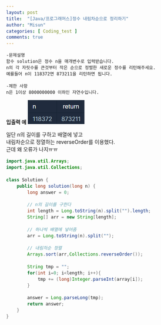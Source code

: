 ```yaml
---
layout: post
title:  "[Java/프로그래머스]정수 내림차순으로 정리하기"
author: "Misun"
categories: [ Coding_test ]
comments: true
---
```

```
-문제설명
함수 solution은 정수 n을 매개변수로 입력받습니다. 
n의 각 자릿수를 큰것부터 작은 순으로 정렬한 새로운 정수를 리턴해주세요. 
예를들어 n이 118372면 873211을 리턴하면 됩니다.

-제한 사항
n은 1이상 8000000000 이하인 자연수입니다.
```
<b>입출력 예</b>
![Image with caption](../img/Coding/18.png "output")
<br />

일단 n의 길이를 구하고 배열에 넣고<br />
내림차순으로 정열하는 reverseOrder를 이용했다.<br />
근데 왜 오류가 나지ㅠㅠ<br />

```java
import.java.util.Arrays;
import.java.util.Collections;

class Solution {
    public long solution(long n) {
        long answer = 0;
        
        // n의 길이를 구한다
        int length = Long.toString(n).split("").length;
        String[] arr = new String[length];
        
        // 하나씩 배열에 넣어줌
        arr = Long.toString(n).split("");
        
        // 내림차순 정렬
        Arrays.sort(arr,Collections.reverseOrder());
        
        String tmp = "";
        for(int i=0; i<length; i++){
            tmp += (long)Integer.parseInt(array[i]);
        }
        
        answer = Long.parseLong(tmp);
        return answer;
    }
}
```